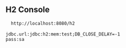 
## H2 Console



```bash
  http://localhost:8080/h2
```
    jdbc.url:jdbc:h2:mem:test;DB_CLOSE_DELAY=-1
    pass:sa
